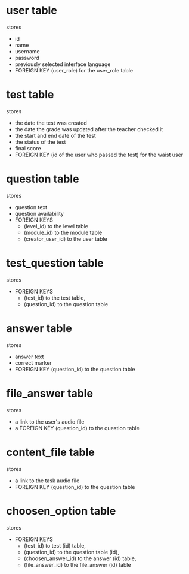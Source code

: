 # user table
stores
* id
* name
* username
* password
* previously selected interface language
* FOREIGN KEY (user_role) for the user_role table
# test table
stores
* the date the test was created
* the date the grade was updated after the teacher checked it
* the start and end date of the test
* the status of the test
* final score
* FOREIGN KEY (id of the user who passed the test) for the waist user
# question table
stores
* question text
* question availability
* FOREIGN KEYS
    * (level_id) to the level table
    * (module_id) to the module table
    * (creator_user_id) to the user table
# test_question table
stores
* FOREIGN KEYS
    * (test_id) to the test table,
    * (question_id) to the question table
# answer table
stores
* answer text
* correct marker
* FOREIGN KEY (question_id) to the question table
# file_answer table
stores
* a link to the user's audio file
* a FOREIGN KEY (question_id) to the question table
# content_file table
stores
* a link to the task audio file
* FOREIGN KEY (question_id) to the question table
# choosen_option table
stores
* FOREIGN KEYS
    * (test_id) to test (id) table,
    * (question_id) to the question table (id),
    * (choosen_answer_id) to the answer (id) table,
    * (file_answer_id) to the file_answer (id) table